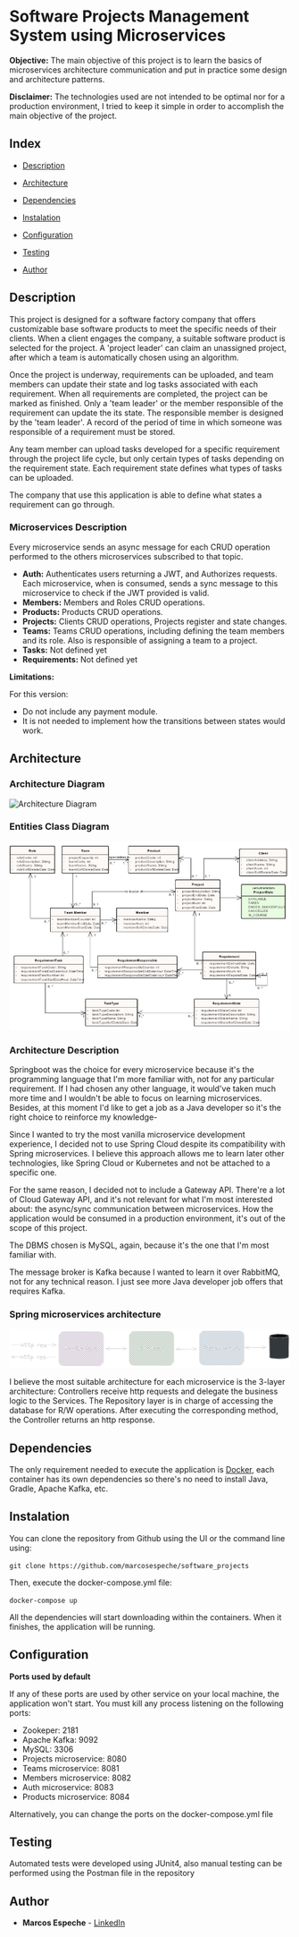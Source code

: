 # Software Projects Management System using Microservices

**Objective:** The main objective of this project is to learn the basics of microservices architecture communication and put in practice some design and architecture patterns. 

**Disclaimer:** The technologies used are not intended to be optimal nor for a production environment, I tried to keep it simple in order to accomplish the main objective of the project.

## Index

-  [Description](#description)

-  [Architecture](#architecture)

-  [Dependencies](#dependencies)

-  [Instalation](#instalation)

-  [Configuration](#configuration)

-  [Testing](#testing)

-  [Author](#author)


## Description

This project is designed for a software factory company that offers customizable base software products to meet the specific needs of their clients. When a client engages the company, a suitable software product is selected for the project. A 'project leader' can claim an unassigned project, after which a team is automatically chosen using an algorithm. 

Once the project is underway, requirements can be uploaded, and team members can update their state and log tasks associated with each requirement. When all requirements are completed, the project can be marked as finished. Only a 'team leader' or the member responsible of the requirement can update the its state. The responsible member is designed by the 'team leader'. A record of the period of time in which someone was responsible of a requirement must be stored.

Any team member can upload tasks developed for a specific requirement through the project life cycle, but only certain types of tasks depending on the requirement state. Each requirement state defines what types of tasks can be uploaded.

The company that use this application is able to define what states a requirement can go through.

### Microservices Description

Every microservice sends an async message for each CRUD operation performed to the others microservices subscribed to that topic.

- **Auth:** Authenticates users returning a JWT, and Authorizes requests. Each microservice, when is consumed, sends a sync message to this microservice to check if the JWT provided is valid.
- **Members:** Members and Roles CRUD operations. 
- **Products:** Products CRUD operations.
- **Projects:** Clients CRUD operations, Projects register and state changes. 
- **Teams:** Teams CRUD operations, including defining the team members and its role. Also is responsible of assigning a team to a project.
- **Tasks:** Not defined yet
- **Requirements:** Not defined yet

**Limitations:**

For this version: 

- Do not include any payment module.
- It is not needed to implement how the transitions between states would work.

## Architecture

### Architecture Diagram

![Architecture Diagram](./overall_architecture.png)

### Entities Class Diagram

![Entities Class Diagram](./class_diagram.jpg)

### Architecture Description

Springboot was the choice for every microservice because it's the programming language that I'm more familiar with, not for any particular requirement. If I had chosen any other language, it would've taken much more time and I wouldn't be able to focus on learning microservices. Besides, at this moment I'd like to get a job as a Java developer so it's the right choice to reinforce my knowledge-

Since I wanted to try the most vanilla microservice development experience, I decided not to use Spring Cloud despite its compatibility with Spring microservices. I believe this approach allows me to learn later other technologies, like Spring Cloud or Kubernetes and not be attached to a specific one.

For the same reason, I decided not to include a Gateway API. There're a lot of Cloud Gateway API, and it's not relevant for what I'm most interested about: the async/sync communication between microservices. How the application would be consumed in a production environment, it's out of the scope of this project.

The DBMS chosen is MySQL, again, because it's the one that I'm most familiar with. 

The message broker is Kafka because I wanted to learn it over RabbitMQ, not for any technical reason. I just see more Java developer job offers that requires Kafka. 

### Spring microservices architecture

![Spring Microservices Architecture](./spring_architecture.png)

I believe the most suitable architecture for each microservice is the 3-layer architecture: Controllers receive http requests and delegate the business logic to the Services. The Repository layer is in charge of accessing the database for R/W operations. After executing the corresponding method, the Controller returns an http response.

## Dependencies

The only requirement needed to execute the application is [Docker](https://www.docker.com/), each container has its own dependencies so there's no need to install Java, Gradle, Apache Kafka, etc.


## Instalation

You can clone the repository from Github using the UI or the command line using:

`git clone https://github.com/marcosespeche/software_projects`

Then, execute the docker-compose.yml file:

`docker-compose up`

All the dependencies will start downloading within the containers. When it finishes, the application will be running.


## Configuration

**Ports used by default**

If any of these ports are used by other service on your local machine, the application won't start. You must kill any process listening on the following ports:

- Zookeper: 2181
- Apache Kafka: 9092
- MySQL: 3306
- Projects microservice: 8080
- Teams microservice: 8081
- Members microservice: 8082
- Auth microservice: 8083
- Products microservice: 8084

Alternatively, you can change the ports on the docker-compose.yml file

## Testing

Automated tests were developed using JUnit4, also manual testing can be performed using the Postman file in the repository

## Author

- **Marcos Espeche** - [LinkedIn](http://www.linkedin.com/in/marcos-espeche-villalón-962821208)
